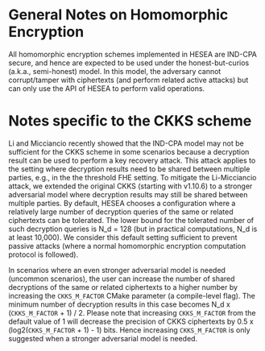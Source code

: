 # General Notes on Homomorphic Encryption

All homomorphic encryption schemes implemented in HESEA are IND-CPA secure, and hence are expected to be used under the honest-but-curios (a.k.a., semi-honest) model. In this model, the adversary cannot corrupt/tamper with ciphertexts (and perform related active attacks) but can only use the API of HESEA to perform valid operations.

# Notes specific to the CKKS scheme

Li and Micciancio recently showed that the IND-CPA model may not be sufficient for the CKKS scheme in some scenarios because a decryption result can be used to perform a key recovery attack. This attack applies to the setting where decryption results need to be shared between multiple parties, e.g., in the the threshold FHE setting. To mitigate the Li-Micciancio attack, we extended the original CKKS (starting with v1.10.6) to a stronger adversarial model where decryption results may still be shared between multiple parties. By default, HESEA chooses a configuration where a relatively large number of decryption queries of the same or related ciphertexts can be tolerated. The lower bound for the tolerated number of such decryption queries is N_d = 128 (but in practical computations, N_d is at least 10,000). We consider this default setting sufficient to prevent passive attacks (where a normal homomorphic encryption computation protocol is followed).

In scenarios where an even stronger adversarial model is needed (uncommon scenarios), the user can increase the number of shared decryptions of the same or related ciphertexts to a higher number by increasing the `CKKS_M_FACTOR` CMake parameter (a compile-level flag). The minimum number of decryption results in this case becomes N_d x (`CKKS_M_FACTOR` + 1) / 2. Please note that increasing `CKKS_M_FACTOR` from the default value of 1 will decrease the precision of CKKS ciphertexts by 0.5 x (log2(`CKKS_M_FACTOR` + 1) - 1) bits. Hence increasing `CKKS_M_FACTOR` is only suggested when a stronger adversarial model is needed.